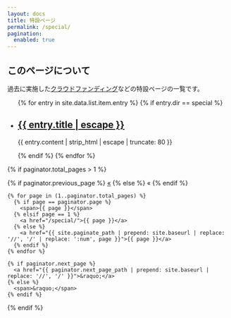 ```yaml
---
layout: docs
title: 特設ページ
permalink: /special/
pagination: 
  enabled: true
---
```

## このページについて
過去に実施した[クラウドファンディング](https://readyfor.jp/users/409425)などの特設ページの一覧です。

<section>
  <ul class="list">
  {% for entry in site.data.list.item.entry %}
  {% if entry.dir == special %}
    <li>
      <h2>
        <a class="link" href="{{ entry.url | relative_url }}" role="link">{{ entry.title | escape }}</a>
      </h2>
      <p class="meta">
        {{ entry.content | strip_html | escape | truncate: 80 }}
      </p>
    </li>
  {% endif %}
  {% endfor %}
  </ul>
    
  {% if paginator.total_pages > 1 %}
  <div class="pagination">
    {% if paginator.previous_page %}
      <a href="{{ paginator.previous_page_path | prepend: site.baseurl | replace: '//', '/' }}">&laquo;</a>
    {% else %}
      <span>&laquo;</span>
    {% endif %}
    
    {% for page in (1..paginator.total_pages) %}
      {% if page == paginator.page %}
        <span>{{ page }}</span>
      {% elsif page == 1 %}
        <a href="/special/">{{ page }}</a>
      {% else %}
        <a href="{{ site.paginate_path | prepend: site.baseurl | replace: '//', '/' | replace: ':num', page }}">{{ page }}</a>
      {% endif %}
    {% endfor %}
      
    {% if paginator.next_page %}
      <a href="{{ paginator.next_page_path | prepend: site.baseurl | replace: '//', '/' }}">&raquo;</a>
    {% else %}
      <span>&raquo;</span>
    {% endif %}
  </div>
  {% endif %}
</section>
